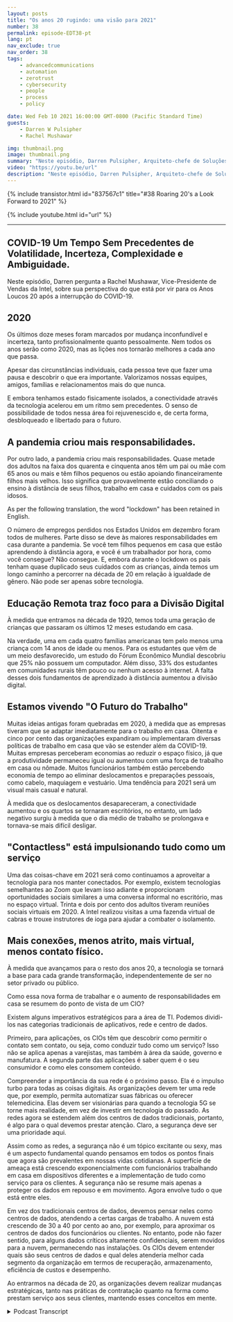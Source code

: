 ```yaml
---
layout: posts
title: "Os anos 20 rugindo: uma visão para 2021"
number: 38
permalink: episode-EDT38-pt
lang: pt
nav_exclude: true
nav_order: 38
tags:
    - advancedcommunications
    - automation
    - zerotrust
    - cybersecurity
    - people
    - process
    - policy

date: Wed Feb 10 2021 16:00:00 GMT-0800 (Pacific Standard Time)
guests:
    - Darren W Pulsipher
    - Rachel Mushawar

img: thumbnail.png
image: thumbnail.png
summary: "Neste episódio, Darren Pulsipher, Arquiteto-chefe de Soluções na Intel, pergunta a Rachel Mushawar, VP de Vendas na Intel, sobre sua visão do que está por vir para os anos dourados depois da interrupção da COVID-19."
video: "https://youtu.be/url"
description: "Neste episódio, Darren Pulsipher, Arquiteto-chefe de Soluções na Intel, pergunta a Rachel Mushawar, VP de Vendas na Intel, sobre sua visão do que está por vir para os anos dourados depois da interrupção da COVID-19."
---
```


<div>
{% include transistor.html id="837567c1" title="#38 Roaring 20's a Look Forward to 2021" %}

{% include youtube.html id="url" %}
</div>

---

## COVID-19 Um Tempo Sem Precedentes de Volatilidade, Incerteza, Complexidade e Ambiguidade.

Neste episódio, Darren pergunta a Rachel Mushawar, Vice-Presidente de Vendas da Intel, sobre sua perspectiva do que está por vir para os Anos Loucos 20 após a interrupção do COVID-19.

## 2020

Os últimos doze meses foram marcados por mudança inconfundível e incerteza, tanto profissionalmente quanto pessoalmente. Nem todos os anos serão como 2020, mas as lições nos tornarão melhores a cada ano que passa.

Apesar das circunstâncias individuais, cada pessoa teve que fazer uma pausa e descobrir o que era importante. Valorizamos nossas equipes, amigos, famílias e relacionamentos mais do que nunca.

E embora tenhamos estado fisicamente isolados, a conectividade através da tecnologia acelerou em um ritmo sem precedentes. O senso de possibilidade de todos nessa área foi rejuvenescido e, de certa forma, desbloqueado e libertado para o futuro.

## A pandemia criou mais responsabilidades.

Por outro lado, a pandemia criou mais responsabilidades. Quase metade dos adultos na faixa dos quarenta e cinquenta anos têm um pai ou mãe com 65 anos ou mais e têm filhos pequenos ou estão apoiando financeiramente filhos mais velhos. Isso significa que provavelmente estão conciliando o ensino à distância de seus filhos, trabalho em casa e cuidados com os pais idosos.

As per the following translation, the word "lockdown" has been retained in English. 

O número de empregos perdidos nos Estados Unidos em dezembro foram todos de mulheres. Parte disso se deve às maiores responsabilidades em casa durante a pandemia. Se você tem filhos pequenos em casa que estão aprendendo à distância agora, e você é um trabalhador por hora, como você consegue? Não consegue. E, embora durante o lockdown os pais tenham quase duplicado seus cuidados com as crianças, ainda temos um longo caminho a percorrer na década de 20 em relação à igualdade de gênero. Não pode ser apenas sobre tecnologia.

## Educação Remota traz foco para a Divisão Digital

À medida que entramos na década de 1920, temos toda uma geração de crianças que passaram os últimos 12 meses estudando em casa.

Na verdade, uma em cada quatro famílias americanas tem pelo menos uma criança com 14 anos de idade ou menos. Para os estudantes que vêm de um meio desfavorecido, um estudo do Fórum Econômico Mundial descobriu que 25% não possuem um computador. Além disso, 33% dos estudantes em comunidades rurais têm pouco ou nenhum acesso à internet. A falta desses dois fundamentos de aprendizado à distância aumentou a divisão digital.

## Estamos vivendo "O Futuro do Trabalho"

Muitas ideias antigas foram quebradas em 2020, à medida que as empresas tiveram que se adaptar imediatamente para o trabalho em casa. Oitenta e cinco por cento das organizações expandiram ou implementaram diversas políticas de trabalho em casa que vão se estender além da COVID-19. Muitas empresas perceberam economias ao reduzir o espaço físico, já que a produtividade permaneceu igual ou aumentou com uma força de trabalho em casa ou nômade. Muitos funcionários também estão percebendo economia de tempo ao eliminar deslocamentos e preparações pessoais, como cabelo, maquiagem e vestuário. Uma tendência para 2021 será um visual mais casual e natural.

À medida que os deslocamentos desapareceram, a conectividade aumentou e os quartos se tornaram escritórios, no entanto, um lado negativo surgiu à medida que o dia médio de trabalho se prolongava e tornava-se mais difícil desligar.

## "Contactless" está impulsionando tudo como um serviço

Uma das coisas-chave em 2021 será como continuamos a aproveitar a tecnologia para nos manter conectados. Por exemplo, existem tecnologias semelhantes ao Zoom que levam isso adiante e proporcionam oportunidades sociais similares a uma conversa informal no escritório, mas no espaço virtual. Trinta e dois por cento dos adultos tiveram reuniões sociais virtuais em 2020. A Intel realizou visitas a uma fazenda virtual de cabras e trouxe instrutores de ioga para ajudar a combater o isolamento.

## Mais conexões, menos atrito, mais virtual, menos contato físico.

À medida que avançamos para o resto dos anos 20, a tecnologia se tornará a base para cada grande transformação, independentemente de ser no setor privado ou público.

Como essa nova forma de trabalhar e o aumento de responsabilidades em casa se resumem do ponto de vista de um CIO?

Existem alguns imperativos estratégicos para a área de TI. Podemos dividi-los nas categorias tradicionais de aplicativos, rede e centro de dados.

Primeiro, para aplicações, os CIOs têm que descobrir como permitir o contato sem contato, ou seja, como conduzir tudo como um serviço? Isso não se aplica apenas a varejistas, mas também à área da saúde, governo e manufatura. A segunda parte das aplicações é saber quem é o seu consumidor e como eles consomem conteúdo.

Compreender a importância da sua rede é o próximo passo. Ela é o impulso turbo para todas as coisas digitais. As organizações devem ter uma rede que, por exemplo, permita automatizar suas fábricas ou oferecer telemedicina. Elas devem ser visionárias para quando a tecnologia 5G se torne mais realidade, em vez de investir em tecnologia do passado. As redes agora se estendem além dos centros de dados tradicionais, portanto, é algo para o qual devemos prestar atenção. Claro, a segurança deve ser uma prioridade aqui.

Assim como as redes, a segurança não é um tópico excitante ou sexy, mas é um aspecto fundamental quando pensamos em todos os pontos finais que agora são prevalentes em nossas vidas cotidianas. A superfície de ameaça está crescendo exponencialmente com funcionários trabalhando em casa em dispositivos diferentes e a implementação de tudo como serviço para os clientes. A segurança não se resume mais apenas a proteger os dados em repouso e em movimento. Agora envolve tudo o que está entre eles.

Em vez dos tradicionais centros de dados, devemos pensar neles como centros de dados, atendendo a certas cargas de trabalho. A nuvem está crescendo de 30 a 40 por cento ao ano, por exemplo, para aproximar os centros de dados dos funcionários ou clientes. No entanto, pode não fazer sentido, para alguns dados críticos altamente confidenciais, serem movidos para a nuvem, permanecendo nas instalações. Os CIOs devem entender quais são seus centros de dados e qual deles atenderia melhor cada segmento da organização em termos de recuperação, armazenamento, eficiência de custos e desempenho.

Ao entrarmos na década de 20, as organizações devem realizar mudanças estratégicas, tanto nas práticas de contratação quanto na forma como prestam serviço aos seus clientes, mantendo esses conceitos em mente.



<details>
<summary> Podcast Transcript </summary>

<p></p>

</details>
